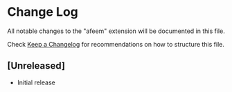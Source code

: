 # Change Log
All notable changes to the "afeem" extension will be documented in this file.

Check [Keep a Changelog](http://keepachangelog.com/) for recommendations on how to structure this file.

## [Unreleased]
- Initial release
